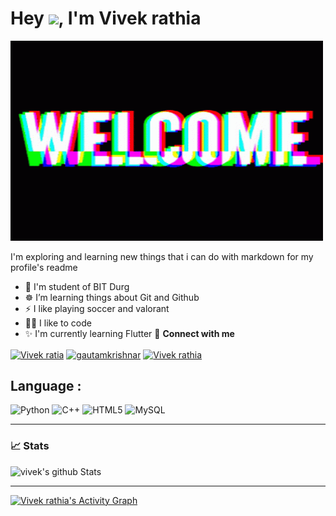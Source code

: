 <h1>Hey <img src="https://media.giphy.com/media/hvRJCLFzcasrR4ia7z/giphy.gif" width="25px">, I'm Vivek rathia</h1>
<img src="https://github.com/Vivekrathia/Vivekrathia/blob/main/Wy7u.gif" width="500" height="320">

I'm exploring and learning new things that i can do with markdown for my profile's readme

- 🤖 I'm student of BIT Durg
- ☸️ I’m learning things about Git and Github 
- ⚡ I like playing soccer and valorant
- 👨‍💻 I like to code
- ✨ I'm currently learning Flutter
🔗  **Connect with me**
<p align="left">
<a href="https://twitter.com/Vivek83714122" target="blank"><img align="center" src="https://raw.githubusercontent.com/rahuldkjain/github-profile-readme-generator/master/src/images/icons/Social/twitter.svg" alt="Vivek ratia" height="30" width="40" /></a>
<a href="https://www.linkedin.com/in/vivek-rathia-6476b71b9/" target="blank"><img align="center" src="https://raw.githubusercontent.com/rahuldkjain/github-profile-readme-generator/master/src/images/icons/Social/linked-in-alt.svg" alt="gautamkrishnar" height="30" width="40" /></a>
<a href="https://www.instagram.com/vivvvvekrathia/" target="blank"><img align="center" src="https://raw.githubusercontent.com/rahuldkjain/github-profile-readme-generator/master/src/images/icons/Social/instagram.svg" alt="Vivek rathia" height="30" width="40" /></a>
  
  
 ## Language :
![Python](https://img.shields.io/badge/-Python-black?style=flat-square&logo=Python)
![C++](https://img.shields.io/badge/-C++-00599C?style=flat-square&logo=c)
![HTML5](https://img.shields.io/badge/-HTML5-E34F26?style=flat-square&logo=html5&logoColor=white)
![MySQL](https://img.shields.io/badge/-MySQL-black?style=flat-square&logo=mysql)
  
  ---
 ### 📈 Stats
![vivek's github Stats](https://github-readme-stats.vercel.app/api?username=Vivekrathia&theme=radical)
  <a href="https://github.com/Vivekrathia/github-readme-stats"></a>
  
  ---
  
 <a href="https://github.com/Vivekrathia/github-readme-activity-graph"><img alt="Vivek rathia's Activity Graph" src="https://activity-graph.herokuapp.com/graph?username=Vivekrathia&bg_color=#FFC0CB&color=5BCDEC&line=5BCDEC&point=FFFFFF&hide_border=true" /></a>
  


  
